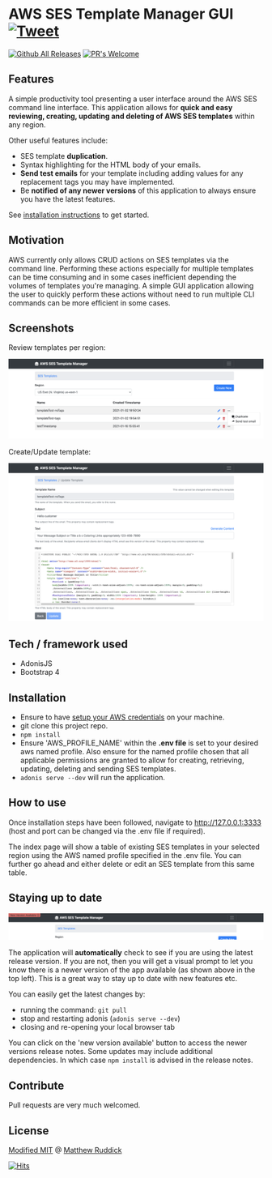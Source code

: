 # AWS SES Template Manager GUI [![Tweet](https://img.shields.io/twitter/url/http/shields.io.svg?style=social)](https://twitter.com/intent/tweet?url=https%3A%2F%2Fgithub.com%2FMattRuddick%2Faws-ses-template-manager%0a%0a&text=A%20simple%20productivity%20tool%20presenting%20a%20user%20interface%20around%20the%20AWS%20SES%20command%20line%20interface.%20This%20application%20allows%20for%20quick%20and%20easy%20reviewing%2C%20creating%2C%20updating%20and%20deleting%20of%20%23AWS%20%23SES%20templates%3A&hashtags=AwsSes%2CSesTemplates%2CSesGui)
[![Github All Releases](https://img.shields.io/github/v/release/MattRuddick/aws-ses-template-manager.svg?style=flat)](https://github.com/MattRuddick/aws-ses-template-manager/releases)
[![PR's Welcome](https://img.shields.io/badge/PRs-welcome-brightgreen.svg?style=flat)](http://makeapullrequest.com)
## Features
A simple productivity tool presenting a user interface around the AWS SES command line interface. This application allows 
for **quick and easy reviewing, creating, updating and deleting of AWS SES templates** within any region.

Other useful features include:
- SES template **duplication**.
- Syntax highlighting for the HTML body of your emails.
- **Send test emails** for your template including adding values for any replacement tags you may have implemented.
- Be **notified of any newer versions** of this application to always ensure you have the latest features.

See [installation instructions](#Installation) to get started.

## Motivation
AWS currently only allows CRUD actions on SES templates via the command line. Performing these actions especially for multiple templates 
can be time consuming and in some cases inefficient depending the volumes of templates you're managing. A simple GUI application 
allowing the user to quickly perform these actions without need to run multiple CLI commands can be more efficient in some cases.

## Screenshots
Review templates per region:

![review templates screenshot](./resources/img/templates-review-screenshot.png)

Create/Update template:

![review templates screenshot](./resources/img/update-template-screenshot.png)

## Tech / framework used

- AdonisJS
- Bootstrap 4

## Installation
- Ensure to have [setup your AWS credentials](https://docs.aws.amazon.com/sdk-for-java/v1/developer-guide/setup-credentials.html) on your machine.
- git clone this project repo.
- ```npm install```
- Ensure 'AWS_PROFILE_NAME' within the **.env file** is set to your desired aws named profile. Also ensure for the named profile chosen that all applicable permissions are granted to allow for creating, retrieving, updating, deleting and sending SES templates.
- ```adonis serve --dev``` will run the application.

## How to use
Once installation steps have been followed, navigate to http://127.0.0.1:3333 (host and port can be changed via the .env file if required).

The index page will show a table of existing SES templates in your selected region using the AWS named profile specified in the .env file. You can further go ahead and either delete 
or edit an SES template from this same table.

## Staying up to date
![newer version screenshot](./resources/img/newer-version-screenshot.png)

The application will **automatically** check to see if you are using the latest release version. If you are not, then you will get 
a visual prompt to let you know there is a newer version of the app available (as shown above in the top left). This is a great way to stay 
up to date with new features etc.

You can easily get the latest changes by:
- running the command: ```git pull``` 
- stop and restarting adonis (```adonis serve --dev```)
- closing and re-opening your local browser tab

You can click on the 'new version available' button to access the newer versions release notes.
Some updates may include additional dependencies. In which case ```npm install``` is advised in the release notes.

## Contribute

Pull requests are very much welcomed.

## License
[Modified MIT](./LICENSE) @ [Matthew Ruddick](https://github.com/MattRuddick)

[![Hits](https://hits.seeyoufarm.com/api/count/incr/badge.svg?url=https%3A%2F%2Fgithub.com%2FMattRuddick%2Faws-ses-template-manager&count_bg=%2379C83D&title_bg=%23555555&icon=&icon_color=%23E7E7E7&title=hits&edge_flat=false)]()
